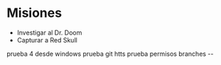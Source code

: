 # Misiones

* Investigar al Dr. Doom
* Capturar a Red Skull

prueba 4 desde windows
prueba git htts
prueba permisos branches --